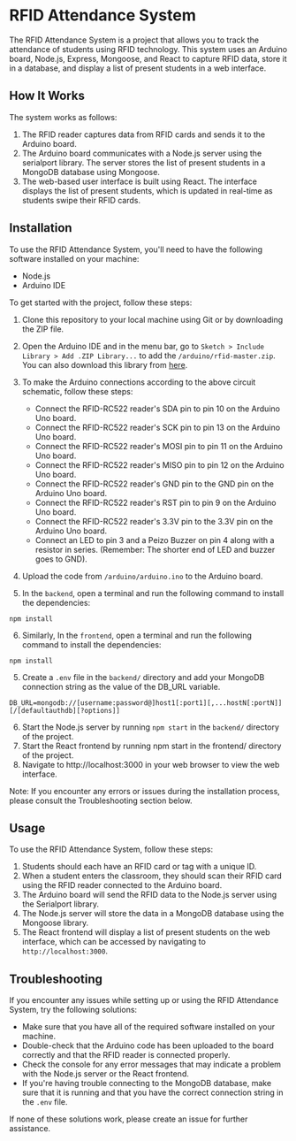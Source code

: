 # RFID Attendance System

The RFID Attendance System is a project that allows you to track the attendance of students using RFID technology. This system uses an Arduino board, Node.js, Express, Mongoose, and React to capture RFID data, store it in a database, and display a list of present students in a web interface.

## How It Works
The system works as follows:

1. The RFID reader captures data from RFID cards and sends it to the Arduino board.
2. The Arduino board communicates with a Node.js server using the serialport library. The server stores the list of present students in a MongoDB database using Mongoose.
3. The web-based user interface is built using React. The interface displays the list of present students, which is updated in real-time as students swipe their RFID cards.

## Installation

To use the RFID Attendance System, you'll need to have the following software installed on your machine:

- Node.js
- Arduino IDE

To get started with the project, follow these steps:

1. Clone this repository to your local machine using Git or by downloading the ZIP file.
2. Open the Arduino IDE and in the menu bar, go to `Sketch > Include Library > Add .ZIP Library...` to add the `/arduino/rfid-master.zip`. You can also download this library from [here](https://github.com/miguelbalboa/rfid).

3. To make the Arduino connections according to the above circuit schematic, follow these steps:
    - Connect the RFID-RC522 reader's SDA pin to pin 10 on the Arduino Uno board.
    - Connect the RFID-RC522 reader's SCK pin to pin 13 on the Arduino Uno board.
    - Connect the RFID-RC522 reader's MOSI pin to pin 11 on the Arduino Uno board.
    - Connect the RFID-RC522 reader's MISO pin to pin 12 on the Arduino Uno board.
    - Connect the RFID-RC522 reader's GND pin to the GND pin on the Arduino Uno board.
    - Connect the RFID-RC522 reader's RST pin to pin 9 on the Arduino Uno board.
    - Connect the RFID-RC522 reader's 3.3V pin to the 3.3V pin on the Arduino Uno board.
    - Connect an LED to pin 3 and a Peizo Buzzer on pin 4 along with a resistor in series.  (Remember: The shorter end of LED and buzzer goes to GND).

4. Upload the code from `/arduino/arduino.ino` to the Arduino board.

5. In the `backend`, open a terminal and run the following command to install the dependencies:
```
npm install
```
6. Similarly, In the `frontend`, open a terminal and run the following command to install the dependencies:
```
npm install
```
5. Create a `.env` file in the `backend/` directory and add your MongoDB connection string as the value of the DB_URL variable. 
```
DB_URL=mongodb://[username:password@]host1[:port1][,...hostN[:portN]][/[defaultauthdb][?options]]
```
6. Start the Node.js server by running `npm start` in the `backend/` directory of the project.
7. Start the React frontend by running npm start in the frontend/ directory of the project.
8. Navigate to http://localhost:3000 in your web browser to view the web interface.

Note: If you encounter any errors or issues during the installation process, please consult the Troubleshooting section below.

## Usage

To use the RFID Attendance System, follow these steps:

1. Students should each have an RFID card or tag with a unique ID.
2. When a student enters the classroom, they should scan their RFID card using the RFID reader connected to the Arduino board.
3. The Arduino board will send the RFID data to the Node.js server using the Serialport library.
4. The Node.js server will store the data in a MongoDB database using the Mongoose library.
5. The React frontend will display a list of present students on the web interface, which can be accessed by navigating to `http://localhost:3000`.

## Troubleshooting

If you encounter any issues while setting up or using the RFID Attendance System, try the following solutions:

- Make sure that you have all of the required software installed on your machine.
- Double-check that the Arduino code has been uploaded to the board correctly and that the RFID reader is connected properly.
- Check the console for any error messages that may indicate a problem with the Node.js server or the React frontend.
- If you're having trouble connecting to the MongoDB database, make sure that it is running and that you have the correct connection string in the `.env` file.

If none of these solutions work, please create an issue for further assistance.